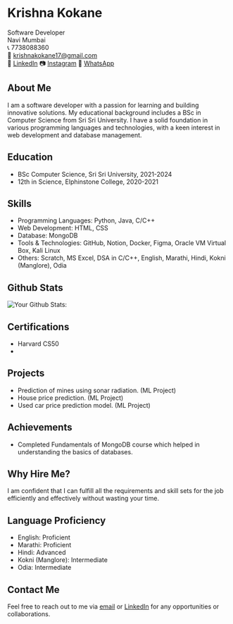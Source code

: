 # Krishna Kokane

Software Developer  
Navi Mumbai  
📞 7738088360  
📧 krishnakokane17@gmail.com  
🔗 [LinkedIn](https://www.linkedin.com/in/krishna-kokane-18399a280)
📷 [Instagram](https://www.instagram.com/krishnaaa17.7/)
💬 [WhatsApp](https://wa.me/7738088360/)

## About Me
I am a software developer with a passion for learning and building innovative solutions. My educational background includes a BSc in Computer Science from Sri Sri University. I have a solid foundation in various programming languages and technologies, with a keen interest in web development and database management.

## Education
- BSc Computer Science, Sri Sri University, 2021-2024
- 12th in Science, Elphinstone College, 2020-2021

## Skills
- Programming Languages: Python, Java, C/C++
- Web Development: HTML, CSS
- Database: MongoDB
- Tools & Technologies: GitHub, Notion, Docker, Figma, Oracle VM Virtual Box, Kali Linux
- Others: Scratch, MS Excel, DSA in C/C++, English, Marathi, Hindi, Kokni (Manglore), Odia

## Github Stats
![Your Github Stats:](https://github-readme-stats.vercel.app/api?username=krishnakokane17&show_icons=true&theme=radical)

## Certifications
- Harvard CS50
- 

## Projects
- Prediction of mines using sonar radiation. (ML Project)
- House price prediction. (ML Project)
- Used car price prediction model. (ML Project)

## Achievements
- Completed Fundamentals of MongoDB course which helped in understanding the basics of databases.

## Why Hire Me?
I am confident that I can fulfill all the requirements and skill sets for the job efficiently and effectively without wasting your time.

## Language Proficiency
- English: Proficient
- Marathi: Proficient
- Hindi: Advanced
- Kokni (Manglore): Intermediate
- Odia: Intermediate

## Contact Me
Feel free to reach out to me via [email](mailto:krishnakokane17@gmail.com) or [LinkedIn](https://www.linkedin.com/in/krishna-kokane-18399a280) for any opportunities or collaborations.

